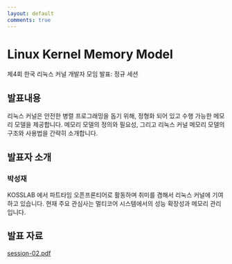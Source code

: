 ```yaml
---
layout: default
comments: true
---
```


# Linux Kernel Memory Model
제4회 한국 리눅스 커널 개발자 모임 발표: 정규 세션

## 발표내용
리눅스 커널은 안전한 병렬 프로그래밍을 돕기 위해, 정형화 되어 있고 수행 가능한
메모리 모델을 제공합니다. 메모리 모델의 정의와 필요성, 그리고 리눅스 커널
메모리 모델의 구조와 사용법을 간략히 소개합니다.

## 발표자 소개

### 박성재
KOSSLAB 에서 파트타임 오픈프론티어로 활동하며 취미를 겸해서 리눅스 커널에
기여하고 있습니다. 현재 주요 관심사는 멀티코어 시스템에서의 성능 확장성과
메모리 관리입니다.

## 발표 자료
[session-02.pdf](https://github.com/kernel-dev-ko/kernel-dev-ko.github.io/raw/master/4th/session-01/session-02.pdf)
